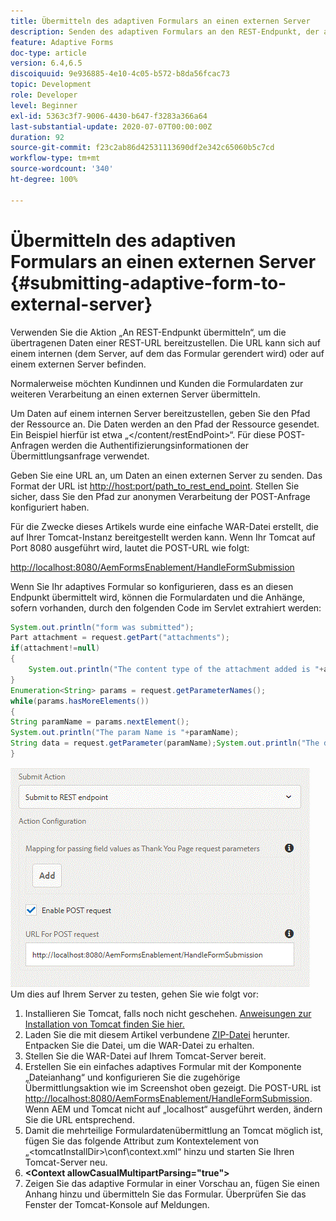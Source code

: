 ```yaml
---
title: Übermitteln des adaptiven Formulars an einen externen Server
description: Senden des adaptiven Formulars an den REST-Endpunkt, der auf einem externen Server ausgeführt wird
feature: Adaptive Forms
doc-type: article
version: 6.4,6.5
discoiquuid: 9e936885-4e10-4c05-b572-b8da56fcac73
topic: Development
role: Developer
level: Beginner
exl-id: 5363c3f7-9006-4430-b647-f3283a366a64
last-substantial-update: 2020-07-07T00:00:00Z
duration: 92
source-git-commit: f23c2ab86d42531113690df2e342c65060b5c7cd
workflow-type: tm+mt
source-wordcount: '340'
ht-degree: 100%

---
```


# Übermitteln des adaptiven Formulars an einen externen Server {#submitting-adaptive-form-to-external-server}

Verwenden Sie die Aktion „An REST-Endpunkt übermitteln“, um die übertragenen Daten einer REST-URL bereitzustellen. Die URL kann sich auf einem internen (dem Server, auf dem das Formular gerendert wird) oder auf einem externen Server befinden.

Normalerweise möchten Kundinnen und Kunden die Formulardaten zur weiteren Verarbeitung an einen externen Server übermitteln.

Um Daten auf einem internen Server bereitzustellen, geben Sie den Pfad der Ressource an. Die Daten werden an den Pfad der Ressource gesendet. Ein Beispiel hierfür ist etwa „&lt;/content/restEndPoint>“. Für diese POST-Anfragen werden die Authentifizierungsinformationen der Übermittlungsanfrage verwendet.

Geben Sie eine URL an, um Daten an einen externen Server zu senden. Das Format der URL ist <http://host:port/path_to_rest_end_point>. Stellen Sie sicher, dass Sie den Pfad zur anonymen Verarbeitung der POST-Anfrage konfiguriert haben.

Für die Zwecke dieses Artikels wurde eine einfache WAR-Datei erstellt, die auf Ihrer Tomcat-Instanz bereitgestellt werden kann. Wenn Ihr Tomcat auf Port 8080 ausgeführt wird, lautet die POST-URL wie folgt:

<http://localhost:8080/AemFormsEnablement/HandleFormSubmission>

Wenn Sie Ihr adaptives Formular so konfigurieren, dass es an diesen Endpunkt übermittelt wird, können die Formulardaten und die Anhänge, sofern vorhanden, durch den folgenden Code im Servlet extrahiert werden:

```java
System.out.println("form was submitted");
Part attachment = request.getPart("attachments");
if(attachment!=null)
{
    System.out.println("The content type of the attachment added is "+attachment.getContentType());
}
Enumeration<String> params = request.getParameterNames();
while(params.hasMoreElements())
{
String paramName = params.nextElement();
System.out.println("The param Name is "+paramName);
String data = request.getParameter(paramName);System.out.println("The data  is "+data);
}
```

![Formularübermittlung](assets/formsubmission.gif)
Um dies auf Ihrem Server zu testen, gehen Sie wie folgt vor:

1. Installieren Sie Tomcat, falls noch nicht geschehen. [Anweisungen zur Installation von Tomcat finden Sie hier.](https://helpx.adobe.com/de/experience-manager/kt/forms/using/preparing-datasource-for-form-data-model-tutorial-use.html)
1. Laden Sie die mit diesem Artikel verbundene [ZIP-Datei](assets/aemformsenablement.zip) herunter. Entpacken Sie die Datei, um die WAR-Datei zu erhalten.
1. Stellen Sie die WAR-Datei auf Ihrem Tomcat-Server bereit.
1. Erstellen Sie ein einfaches adaptives Formular mit der Komponente „Dateianhang“ und konfigurieren Sie die zugehörige Übermittlungsaktion wie im Screenshot oben gezeigt. Die POST-URL ist <http://localhost:8080/AemFormsEnablement/HandleFormSubmission>. Wenn AEM und Tomcat nicht auf „localhost“ ausgeführt werden, ändern Sie die URL entsprechend.
1. Damit die mehrteilige Formulardatenübermittlung an Tomcat möglich ist, fügen Sie das folgende Attribut zum Kontextelement von „&lt;tomcatInstallDir>\conf\context.xml“ hinzu und starten Sie Ihren Tomcat-Server neu.
1. **&lt;Context allowCasualMultipartParsing=&quot;true&quot;>**
1. Zeigen Sie das adaptive Formular in einer Vorschau an, fügen Sie einen Anhang hinzu und übermitteln Sie das Formular. Überprüfen Sie das Fenster der Tomcat-Konsole auf Meldungen.
